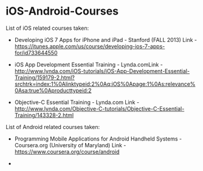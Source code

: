 iOS-Android-Courses
===================

List of iOS related courses taken:

- Developing iOS 7 Apps for iPhone and iPad - Stanford (FALL 2013)
  Link - https://itunes.apple.com/us/course/developing-ios-7-apps-for/id733644550

- iOS App Development Essential Training - Lynda.comLink - http://www.lynda.com/iOS-tutorials/iOS-App-Development-Essential-Training/159179-2.html?srchtrk=index:1%0Alinktypeid:2%0Aq:iOS%0Apage:1%0As:relevance%0Asa:true%0Aproducttypeid:2

- Objective-C Essential Training - Lynda.com
  Link - http://www.lynda.com/Objective-C-tutorials/Objective-C-Essential-Training/143328-2.html

List of Android related courses taken:

- Programming Mobile Applications for Android Handheld Systems - Coursera.org (University of Maryland)
  Link - https://www.coursera.org/course/android

- 

